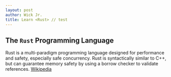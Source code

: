 ```yaml
---
layout: post
author: Wick Jr.
title: Learn <Rust> // test
---
```


## The `Rust` Programming Language

Rust is a multi-paradigm programming language designed for performance and safety, especially safe concurrency. Rust is syntactically similar to C++, but can guarantee memory safety by using a borrow checker to validate references. [Wikipedia](https://en.wikipedia.org/wiki/Rust_(programming_language))
